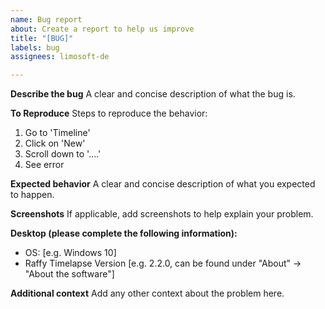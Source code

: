 ```yaml
---
name: Bug report
about: Create a report to help us improve
title: "[BUG]"
labels: bug
assignees: limosoft-de

---
```


**Describe the bug**
A clear and concise description of what the bug is.

**To Reproduce**
Steps to reproduce the behavior:
1. Go to 'Timeline'
2. Click on 'New'
3. Scroll down to '....'
4. See error

**Expected behavior**
A clear and concise description of what you expected to happen.

**Screenshots**
If applicable, add screenshots to help explain your problem.

**Desktop (please complete the following information):**
 - OS: [e.g. Windows 10]
 - Raffy Timelapse Version [e.g. 2.2.0, can be found under "About" -> "About the software"]

**Additional context**
Add any other context about the problem here.

